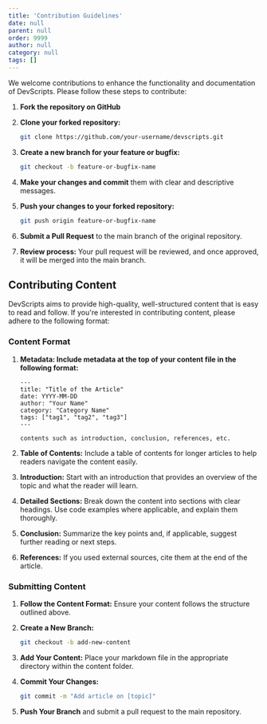 ```yaml
---
title: 'Contribution Guidelines'
date: null
parent: null
order: 9999
author: null
category: null
tags: []
---
```



We welcome contributions to enhance the functionality and documentation of DevScripts. Please follow these steps to contribute:

1. **Fork the repository on GitHub**

2. **Clone your forked repository:**
    ```bash
    git clone https://github.com/your-username/devscripts.git

3. **Create a new branch for your feature or bugfix:**
    ```bash
    git checkout -b feature-or-bugfix-name
4. **Make your changes and commit** them with clear and descriptive messages.
5. **Push your changes to your forked repository:**
    ```bash
    git push origin feature-or-bugfix-name
6. **Submit a Pull Request** to the main branch of the original repository.
7. **Review process:** Your pull request will be reviewed, and once approved, it will be merged into the main branch.

## Contributing Content
DevScripts aims to provide high-quality, well-structured content that is easy to read and follow. If you're interested in contributing content, please adhere to the following format:

### Content Format
1. **Metadata: Include metadata at the top of your content file in the following format:**
    ```
    ---
    title: "Title of the Article"
    date: YYYY-MM-DD
    author: "Your Name"
    category: "Category Name"
    tags: ["tag1", "tag2", "tag3"]
    ---

    contents such as introduction, conclusion, references, etc.
    ```
2. **Table of Contents:** Include a table of contents for longer articles to help readers navigate the content easily.

3. **Introduction:** Start with an introduction that provides an overview of the topic and what the reader will learn.

4. **Detailed Sections:** Break down the content into sections with clear headings. Use code examples where applicable, and explain them thoroughly.

5. **Conclusion:** Summarize the key points and, if applicable, suggest further reading or next steps.

6. **References:** If you used external sources, cite them at the end of the article.

### Submitting Content
1. **Follow the Content Format:** Ensure your content follows the structure outlined above.

2. **Create a New Branch:**
    ```bash
    git checkout -b add-new-content
3. **Add Your Content:** Place your markdown file in the appropriate directory within the content folder.

4. **Commit Your Changes:**
    ```bash
    git commit -m "Add article on [topic]"
5. **Push Your Branch** and submit a pull request to the main repository.